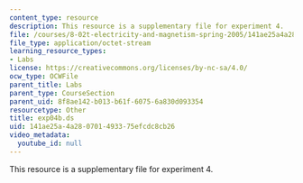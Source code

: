 ```yaml
---
content_type: resource
description: This resource is a supplementary file for experiment 4.
file: /courses/8-02t-electricity-and-magnetism-spring-2005/141ae25a4a280701493375efcdc8cb26_exp04b.ds
file_type: application/octet-stream
learning_resource_types:
- Labs
license: https://creativecommons.org/licenses/by-nc-sa/4.0/
ocw_type: OCWFile
parent_title: Labs
parent_type: CourseSection
parent_uid: 8f8ae142-b013-b61f-6075-6a830d093354
resourcetype: Other
title: exp04b.ds
uid: 141ae25a-4a28-0701-4933-75efcdc8cb26
video_metadata:
  youtube_id: null
---
```

This resource is a supplementary file for experiment 4.